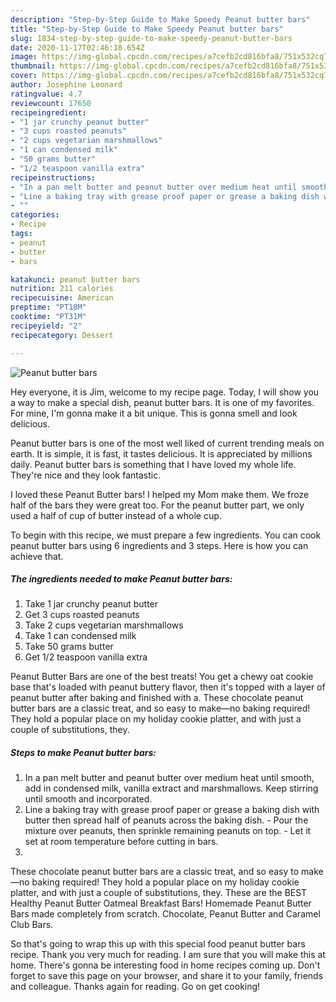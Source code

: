 ```yaml
---
description: "Step-by-Step Guide to Make Speedy Peanut butter bars"
title: "Step-by-Step Guide to Make Speedy Peanut butter bars"
slug: 1834-step-by-step-guide-to-make-speedy-peanut-butter-bars
date: 2020-11-17T02:46:18.654Z
image: https://img-global.cpcdn.com/recipes/a7cefb2cd816bfa8/751x532cq70/peanut-butter-bars-recipe-main-photo.jpg
thumbnail: https://img-global.cpcdn.com/recipes/a7cefb2cd816bfa8/751x532cq70/peanut-butter-bars-recipe-main-photo.jpg
cover: https://img-global.cpcdn.com/recipes/a7cefb2cd816bfa8/751x532cq70/peanut-butter-bars-recipe-main-photo.jpg
author: Josephine Leonard
ratingvalue: 4.7
reviewcount: 17650
recipeingredient:
- "1 jar crunchy peanut butter"
- "3 cups roasted peanuts"
- "2 cups vegetarian marshmallows"
- "1 can condensed milk"
- "50 grams butter"
- "1/2 teaspoon vanilla extra"
recipeinstructions:
- "In a pan melt butter and peanut butter over medium heat until smooth, add in condensed milk, vanilla extract and marshmallows. Keep stirring until smooth and incorporated."
- "Line a baking tray with grease proof paper or grease a baking dish with butter then spread half of peanuts across the baking dish. Pour the mixture over peanuts, then sprinkle remaining peanuts on top. Let it set at room temperature before cutting in bars."
- ""
categories:
- Recipe
tags:
- peanut
- butter
- bars

katakunci: peanut butter bars 
nutrition: 211 calories
recipecuisine: American
preptime: "PT18M"
cooktime: "PT31M"
recipeyield: "2"
recipecategory: Dessert

---
```



![Peanut butter bars](https://img-global.cpcdn.com/recipes/a7cefb2cd816bfa8/751x532cq70/peanut-butter-bars-recipe-main-photo.jpg)

Hey everyone, it is Jim, welcome to my recipe page. Today, I will show you a way to make a special dish, peanut butter bars. It is one of my favorites. For mine, I'm gonna make it a bit unique. This is gonna smell and look delicious.

Peanut butter bars is one of the most well liked of current trending meals on earth. It is simple, it is fast, it tastes delicious. It is appreciated by millions daily. Peanut butter bars is something that I have loved my whole life. They're nice and they look fantastic.

I loved these Peanut Butter bars! I helped my Mom make them. We froze half of the bars they were great too. For the peanut butter part, we only used a half of cup of butter instead of a whole cup.


To begin with this recipe, we must prepare a few ingredients. You can cook peanut butter bars using 6 ingredients and 3 steps. Here is how you can achieve that.

<!--inarticleads1-->

##### The ingredients needed to make Peanut butter bars:

1. Take 1 jar crunchy peanut butter
1. Get 3 cups roasted peanuts
1. Take 2 cups vegetarian marshmallows
1. Take 1 can condensed milk
1. Take 50 grams butter
1. Get 1/2 teaspoon vanilla extra


Peanut Butter Bars are one of the best treats! You get a chewy oat cookie base that&#39;s loaded with peanut buttery flavor, then it&#39;s topped with a layer of peanut butter after baking and finished with a. These chocolate peanut butter bars are a classic treat, and so easy to make—no baking required! They hold a popular place on my holiday cookie platter, and with just a couple of substitutions, they. 

<!--inarticleads2-->

##### Steps to make Peanut butter bars:

1. In a pan melt butter and peanut butter over medium heat until smooth, add in condensed milk, vanilla extract and marshmallows. Keep stirring until smooth and incorporated.
1. Line a baking tray with grease proof paper or grease a baking dish with butter then spread half of peanuts across the baking dish. - Pour the mixture over peanuts, then sprinkle remaining peanuts on top. - Let it set at room temperature before cutting in bars.
1. 


These chocolate peanut butter bars are a classic treat, and so easy to make—no baking required! They hold a popular place on my holiday cookie platter, and with just a couple of substitutions, they. These are the BEST Healthy Peanut Butter Oatmeal Breakfast Bars! Homemade Peanut Butter Bars made completely from scratch. Chocolate, Peanut Butter and Caramel Club Bars. 

So that's going to wrap this up with this special food peanut butter bars recipe. Thank you very much for reading. I am sure that you will make this at home. There's gonna be interesting food in home recipes coming up. Don't forget to save this page on your browser, and share it to your family, friends and colleague. Thanks again for reading. Go on get cooking!
